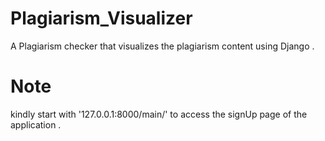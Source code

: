 # Plagiarism_Visualizer
A Plagiarism checker that visualizes the plagiarism content using Django  .

# Note
kindly start with '127.0.0.1:8000/main/' to access the signUp page of the application .

